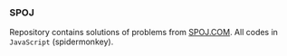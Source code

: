 ### SPOJ
Repository contains solutions of problems from [SPOJ.COM](www.spoj.com). All codes in `JavaScript` (spidermonkey). 
